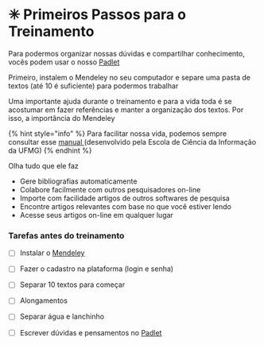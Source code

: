 # ✳ Primeiros Passos para o Treinamento

Para podermos organizar nossas dúvidas e compartilhar conhecimento, vocês podem usar o nosso [Padlet](https://padlet.com/marcelaestevanovic/gti8p617j133cnoo)

Primeiro, instalem o Mendeley no seu computador e separe uma pasta de textos (até 10 é suficiente) para podermos trabalhar

Uma importante ajuda durante o treinamento e para a vida toda é se acostumar em fazer referências e manter a organização dos textos. Por isso, a importância do Mendeley

{% hint style="info" %}
Para facilitar nossa vida, podemos sempre consultar esse [manual ](http://normalizacao.eci.ufmg.br/)(desenvolvido pela Escola de Ciência da Informação da UFMG)
{% endhint %}

Olha tudo que ele faz

* Gere bibliografias automaticamente
* Colabore facilmente com outros pesquisadores on-line
* Importe com facilidade artigos de outros softwares de pesquisa
* Encontre artigos relevantes com base no que você estiver lendo
* Acesse seus artigos on-line em qualquer lugar

### Tarefas antes do treinamento

* [ ] Instalar o [Mendeley](https://www.mendeley.com/download-reference-manager/windows)
* [ ] Fazer o cadastro na plataforma (login e senha)
* [ ] Separar 10 textos para começar
* [ ] Alongamentos
* [ ] Separar água e lanchinho
* [ ] Escrever dúvidas e pensamentos no [Padlet](https://padlet.com/marcelaestevanovic/gti8p617j133cnoo)

